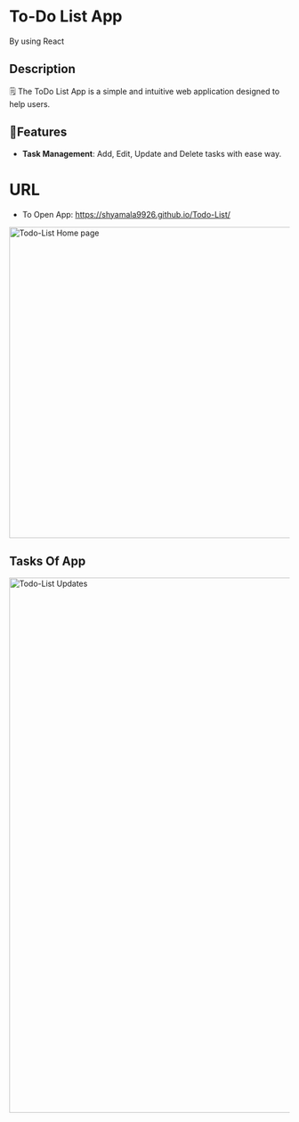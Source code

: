  # To-Do List App 
 By using React

 ## **Description**
🗒️ The ToDo List App is a simple and intuitive web application designed to help users.
 
## 🌟**Features**
- **Task Management**: Add, Edit, Update and Delete tasks with ease way.
# URL
- To Open App: https://shyamala9926.github.io/Todo-List/
  
<img width="558" alt="Todo-List Home page" src="https://github.com/user-attachments/assets/16d0e406-e9f6-4f36-948a-d573f8a75b41" />

## Tasks Of App
<img width="960" alt="Todo-List Updates" src="https://github.com/user-attachments/assets/1efd51cf-860c-407d-8ca0-306b14914ae3" />


